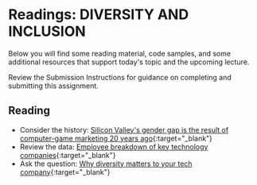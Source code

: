 # Readings: DIVERSITY AND INCLUSION

Below you will find some reading material, code samples, and some additional resources that support today's topic and the upcoming lecture.

Review the Submission Instructions for guidance on completing and submitting this assignment.

## Reading

- Consider the history: [Silicon Valley's gender gap is the result of computer-game marketing 20 years ago](https://qz.com/911737/silicon-valleys-gender-gap-is-the-result-of-computer-game-marketing-20-years-ago/){:target="_blank"}
- Review the data: [Employee breakdown of key technology companies](https://informationisbeautiful.net/visualizations/diversity-in-tech/){:target="_blank"}
- Ask the question: [Why diversity matters to your tech company](https://www.usatoday.com/story/tech/columnist/2015/07/21/why-diversity-matters-your-tech-company/30419871/){:target="_blank"}

<!-- ## Additional Resources

PLACEHOLDER

### Videos

PLACEHOLDER

### Bookmark/Skim

PLACEHOLDER -->
